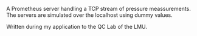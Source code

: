 A Prometheus server handling a TCP stream of pressure meassurements. 
The servers are simulated over the localhost using dummy values.

Written during my application to the QC Lab of the LMU.
